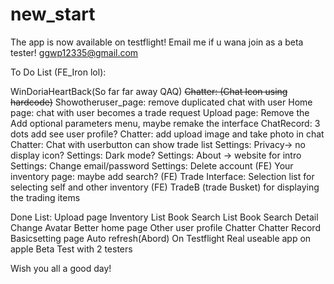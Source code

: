 # new_start
The app is now available on testflight!
Email me if u wana join as a beta tester! ggwp12335@gmail.com


To Do List (FE_Iron lol): 

WinDoriaHeartBack(So far far away QAQ)
~~Chatter: (Chat Icon using hardcode)~~
Showotheruser_page: remove duplicated chat with user
Home page: chat with user becomes a trade request
Upload page: Remove the Add optional  parameters menu,  maybe remake the interface
ChatRecord: 3 dots add see user profile? 
Chatter: add  upload image and take  photo in chat
Chatter: Chat with  userbutton can show trade list 
Settings: Privacy-> no display icon? 
Settings: Dark mode?
Settings: About -> website for intro
Settings: Change email/password
Settings: Delete account
(FE) Your inventory page: maybe add search? 
(FE) Trade Interface: Selection list for selecting self and other inventory
(FE) TradeB (trade Busket) for displaying the trading items

Done List: 
Upload page
Inventory List
Book Search List
Book Search Detail
Change Avatar
Better home page
Other user profile
Chatter
Chatter Record
Basicsetting page
Auto refresh(Abord)
On Testflight
Real useable app on apple Beta Test with 2 testers


Wish you all a good day!
